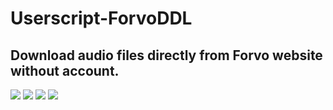 # Userscript-ForvoDDL
Download audio files directly from Forvo website without account.
-----
![](https://greasyfork.org/system/screenshots/screenshots/000/015/819/original/4.jpg?1559660826)
![](https://greasyfork.org/system/screenshots/screenshots/000/015/818/original/3.jpg?1559660826)
![](https://greasyfork.org/system/screenshots/screenshots/000/015/817/original/2.jpg?1559660826)
![](https://greasyfork.org/system/screenshots/screenshots/000/015/816/original/1.jpg?1559660826)
